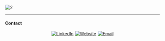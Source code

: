 
![2](https://github.com/user-attachments/assets/425bc505-6c7c-44a3-8142-31325154a94d)



---

#### Contact
<!--
![linkedin](https://github.com/user-attachments/assets/127ff165-2048-42af-be7d-c4228cd80425)
![website](https://github.com/user-attachments/assets/6540479f-a15f-4a5b-a48a-e4458ec017df)
![email](https://github.com/user-attachments/assets/bad14042-82b5-4f17-8da9-c6f72f9b6f27)
-->

<div
    style="
      display: flex;
      gap: 5px;
      flex-wrap: wrap;
      justify-content: center;
      align-content: center;
    "
  >
    <a href="https://www.linkedin.com/in/anderson-rodrigo-pozzi-a06246186/"
      ><img 
        src="https://github.com/user-attachments/assets/12a92a40-bc41-4314-9869-9c9e9e97b3ec"
        alt="LinkedIn"
    /></a>
    <a href="https://adeveloper.com.br"
      ><img
        src="https://github.com/user-attachments/assets/6540479f-a15f-4a5b-a48a-e4458ec017df"
        alt="Website"
    /></a>
    <a href="mailto:eanderea1@protonmail.com"
      ><img
        src="https://github.com/user-attachments/assets/bad14042-82b5-4f17-8da9-c6f72f9b6f27"
        alt="Email"
    /></a>
  </div>


  

<!-- <picture>
  <source media="(prefers-color-scheme: dark)" srcset="dist/github-snake-dark.svg" />
  <source media="(prefers-color-scheme: light)" srcset="dist/github-snake.svg" />
  <img alt="github-snake" src="dist/github-snake.svg" />
</picture> -->

<!--<div
    style="
      display: flex;
      gap: 5px;
      flex-wrap: wrap;
      justify-content: center;
      align-content: center;
    "
  >
    <a href="https://www.linkedin.com/in/anderson-rodrigo-pozzi-a06246186/"
      ><img 
        src="https://img.shields.io/badge/LinkedIn-0077B5?style=for-the-badge&logo=linkedin&logoColor=white"
        alt="LinkedIn"
    /></a>
    <a href="https://adeveloper.com.br"
      ><img
        src="https://img.shields.io/badge/website-000000?style=for-the-badge&logo=About.me&logoColor=white"
        alt="Website"
    /></a>
    <a href="mailto:eanderea1@protonmail.com"
      ><img
        src="https://img.shields.io/badge/Email-D14836?style=for-the-badge&logo=microsoftoutlook&logoColor=white"
        alt="Email"
    /></a>
  </div>-->



